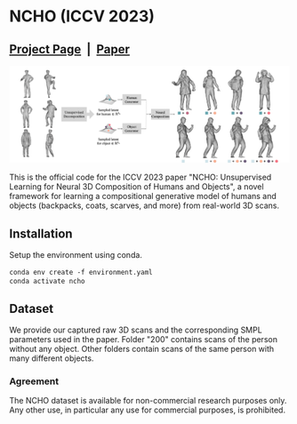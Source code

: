 # NCHO (ICCV 2023)

## [Project Page](https://taeksuu.github.io/ncho/) &nbsp;|&nbsp; [Paper](https://arxiv.org/pdf/2305.14345.pdf) 

![teaser.png](./assets/teaser1.png)

This is the official code for the ICCV 2023 paper "NCHO: Unsupervised Learning for Neural 3D Composition of Humans and Objects", a novel framework for learning a compositional generative model of humans and objects (backpacks, coats, scarves, and more) from real-world 3D scans.

## Installation
Setup the environment using conda.
```
conda env create -f environment.yaml
conda activate ncho
```

## Dataset
We provide our captured raw 3D scans and the corresponding SMPL parameters used in the paper. Folder "200" contains scans of the person without any object. Other folders contain scans of the same person with many different objects.

### Agreement
The NCHO dataset is available for non-commercial research purposes only. Any other use, in particular any use for commercial purposes, is prohibited.
